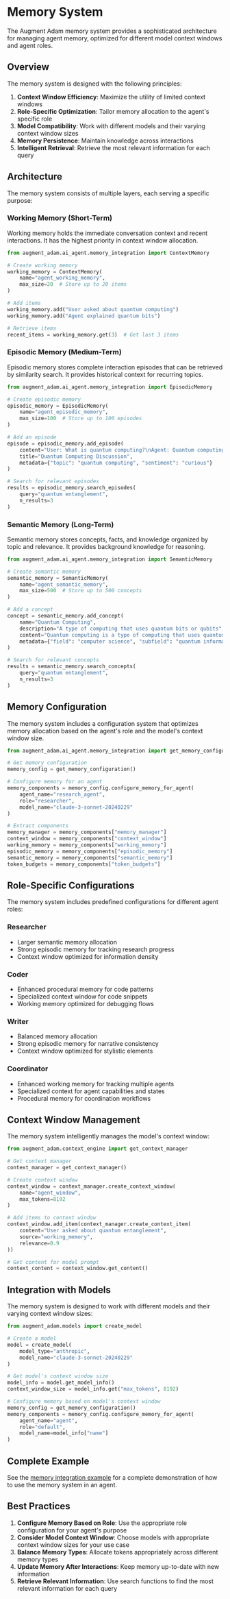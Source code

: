 # Memory System

The Augment Adam memory system provides a sophisticated architecture for managing agent memory, optimized for different model context windows and agent roles.

## Overview

The memory system is designed with the following principles:

1. **Context Window Efficiency**: Maximize the utility of limited context windows
2. **Role-Specific Optimization**: Tailor memory allocation to the agent's specific role
3. **Model Compatibility**: Work with different models and their varying context window sizes
4. **Memory Persistence**: Maintain knowledge across interactions
5. **Intelligent Retrieval**: Retrieve the most relevant information for each query

## Architecture

The memory system consists of multiple layers, each serving a specific purpose:

### Working Memory (Short-Term)

Working memory holds the immediate conversation context and recent interactions. It has the highest priority in context window allocation.

```python
from augment_adam.ai_agent.memory_integration import ContextMemory

# Create working memory
working_memory = ContextMemory(
    name="agent_working_memory",
    max_size=20  # Store up to 20 items
)

# Add items
working_memory.add("User asked about quantum computing")
working_memory.add("Agent explained quantum bits")

# Retrieve items
recent_items = working_memory.get(3)  # Get last 3 items
```

### Episodic Memory (Medium-Term)

Episodic memory stores complete interaction episodes that can be retrieved by similarity search. It provides historical context for recurring topics.

```python
from augment_adam.ai_agent.memory_integration import EpisodicMemory

# Create episodic memory
episodic_memory = EpisodicMemory(
    name="agent_episodic_memory",
    max_size=100  # Store up to 100 episodes
)

# Add an episode
episode = episodic_memory.add_episode(
    content="User: What is quantum computing?\nAgent: Quantum computing uses qubits...",
    title="Quantum Computing Discussion",
    metadata={"topic": "quantum computing", "sentiment": "curious"}
)

# Search for relevant episodes
results = episodic_memory.search_episodes(
    query="quantum entanglement",
    n_results=3
)
```

### Semantic Memory (Long-Term)

Semantic memory stores concepts, facts, and knowledge organized by topic and relevance. It provides background knowledge for reasoning.

```python
from augment_adam.ai_agent.memory_integration import SemanticMemory

# Create semantic memory
semantic_memory = SemanticMemory(
    name="agent_semantic_memory",
    max_size=500  # Store up to 500 concepts
)

# Add a concept
concept = semantic_memory.add_concept(
    name="Quantum Computing",
    description="A type of computing that uses quantum bits or qubits",
    content="Quantum computing is a type of computing that uses quantum-mechanical phenomena...",
    metadata={"field": "computer science", "subfield": "quantum information"}
)

# Search for relevant concepts
results = semantic_memory.search_concepts(
    query="quantum entanglement",
    n_results=3
)
```

## Memory Configuration

The memory system includes a configuration system that optimizes memory allocation based on the agent's role and the model's context window size.

```python
from augment_adam.ai_agent.memory_integration import get_memory_configuration

# Get memory configuration
memory_config = get_memory_configuration()

# Configure memory for an agent
memory_components = memory_config.configure_memory_for_agent(
    agent_name="research_agent",
    role="researcher",
    model_name="claude-3-sonnet-20240229"
)

# Extract components
memory_manager = memory_components["memory_manager"]
context_window = memory_components["context_window"]
working_memory = memory_components["working_memory"]
episodic_memory = memory_components["episodic_memory"]
semantic_memory = memory_components["semantic_memory"]
token_budgets = memory_components["token_budgets"]
```

## Role-Specific Configurations

The memory system includes predefined configurations for different agent roles:

### Researcher

- Larger semantic memory allocation
- Strong episodic memory for tracking research progress
- Context window optimized for information density

### Coder

- Enhanced procedural memory for code patterns
- Specialized context window for code snippets
- Working memory optimized for debugging flows

### Writer

- Balanced memory allocation
- Strong episodic memory for narrative consistency
- Context window optimized for stylistic elements

### Coordinator

- Enhanced working memory for tracking multiple agents
- Specialized context for agent capabilities and states
- Procedural memory for coordination workflows

## Context Window Management

The memory system intelligently manages the model's context window:

```python
from augment_adam.context_engine import get_context_manager

# Get context manager
context_manager = get_context_manager()

# Create context window
context_window = context_manager.create_context_window(
    name="agent_window",
    max_tokens=8192
)

# Add items to context window
context_window.add_item(context_manager.create_context_item(
    content="User asked about quantum entanglement",
    source="working_memory",
    relevance=0.9
))

# Get content for model prompt
context_content = context_window.get_content()
```

## Integration with Models

The memory system is designed to work with different models and their varying context window sizes:

```python
from augment_adam.models import create_model

# Create a model
model = create_model(
    model_type="anthropic",
    model_name="claude-3-sonnet-20240229"
)

# Get model's context window size
model_info = model.get_model_info()
context_window_size = model_info.get("max_tokens", 8192)

# Configure memory based on model's context window
memory_config = get_memory_configuration()
memory_components = memory_config.configure_memory_for_agent(
    agent_name="agent",
    role="default",
    model_name=model_info["name"]
)
```

## Complete Example

See the [memory integration example](../examples/memory_integration_example.py) for a complete demonstration of how to use the memory system in an agent.

## Best Practices

1. **Configure Memory Based on Role**: Use the appropriate role configuration for your agent's purpose
2. **Consider Model Context Window**: Choose models with appropriate context window sizes for your use case
3. **Balance Memory Types**: Allocate tokens appropriately across different memory types
4. **Update Memory After Interactions**: Keep memory up-to-date with new information
5. **Retrieve Relevant Information**: Use search functions to find the most relevant information for each query
